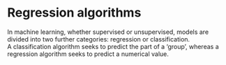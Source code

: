 # Regression algorithms  

In machine learning, whether supervised or unsupervised, models are divided into two further categories: regression or classification.  
A classification algorithm seeks to predict the part of a ‘group’, whereas a regression algorithm seeks to predict a numerical value.  